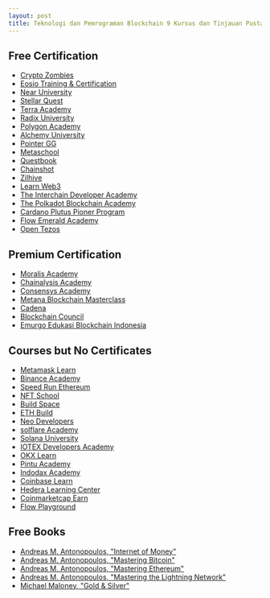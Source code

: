 ```yaml
---
layout: post
title: Teknologi dan Pemrograman Blockchain 9 Kursus dan Tinjauan Pustaka
---
```

<h2>Free Certification</h2>
<ul>
  <li><a href="https://cryptozombies.io/">Crypto Zombies</a></li>
  <li><a href="https://training.eos.io/">Eosio Training & Certification</a></li>
  <li><a href="https://learn.near.university/">Near University</a></li>
  <li><a href="https://quest.stellar.org/">Stellar Quest</a></li>
  <li><a href="https://academy.terra.money/">Terra Academy</a></li>  
  <li><a href="https://academy.radixdlt.com/course/scrypto101">Radix University</a></li>
  <li><a href="https://academy.polygon.technology/">Polygon Academy</a></li>
  <li><a href="https://university.alchemy.com/">Alchemy University</a></li>
  <li><a href="https://www.pointer.gg/">Pointer GG</a></li>
  <li><a href="https://metaschool.so/">Metaschool</a></li>
  <li><a href="https://learn.questbook.xyz/">Questbook</a></li>
  <li><a href="https://www.chainshot.com/">Chainshot</a></li>
  <li><a href="https://www.zilhive.org/home/">Zilhive</a></li>
  <li><a href="https://learnweb3.io/">Learn Web3</a></li>
  <li><a href="https://academy.cosmos.network/">The Interchain Developer Academy</a></li>
  <li><a href="https://polkadot.network/development/academy/">The Polkadot Blockchain Academy</a></li>
  <li><a href="https://docs.cardano.org/pioneer-programs/plutus-pioneers">Cardano Plutus Pioner Program</a></li>
  <li><a href="https://academy.ecdao.org/">Flow Emerald Academy</a></li>
  <li><a href="https://tezos.com/build/">Open Tezos</a></li>
</ul>

<h2>Premium Certification</h2>
<ul>
  <li><a href="https://academy.moralis.io/">Moralis Academy</a></li>
  <li><a href="https://academy.chainalysis.com/live-ceic">Chainalysis Academy</a></li>
  <li><a href="https://courses.consensys.net/">Consensys Academy</a></li>
  <li><a href="https://metana.io/">Metana Blockchain Masterclass</a></li>
  <li><a href="https://cadena.dev/">Cadena</a></li>
  <li><a href="https://www.blockchain-council.org/">Blockchain Council</a></li>
  <li><a href="https://emurgo.id/">Emurgo Edukasi Blockchain Indonesia</a></li>
</ul>

<h2>Courses but No Certificates</h2>
<ul>
  <li><a href="https://learn.metamask.io/">Metamask Learn</a></li>
  <li><a href="https://academy.binance.com/en">Binance Academy</a></li>
  <li><a href="https://speedrunethereum.com/">Speed Run Ethereum</a></li>
  <li><a href="https://nftschool.dev/">NFT School</a></li>
  <li><a href="https://buildspace.so/">Build Space</a></li>
  <li><a href="https://eth.build/">ETH Build</a></li>
  <li><a href="https://developers.neo.org/tutorials">Neo Developers</a></li>
  <li><a href="https://academy.solflare.com/">solflare Academy</a></li>
  <li><a href="https://www.solanau.org/">Solana University</a></li>
  <li><a href="https://developers.iotex.io/academy/all">IOTEX Developers Academy</a></li>
  <li><a href="https://www.okx.com/learn">OKX Learn</a></li>
  <li><a href="https://pintu.co.id/en/academy">Pintu Academy</a></li>
  <li><a href="https://indodax.com/academy/">Indodax Academy</a></li>
  <li><a href="https://www.coinbase.com/learn">Coinbase Learn</a></li>
  <li><a href="https://hedera.com/learning">Hedera Learning Center</a></li>
  <li><a href="https://coinmarketcap.com/earn/">Coinmarketcap Earn</a></li>
  <li><a href="https://play.flow.com/">Flow Playground</a></li>
</ul>

<h2>Free Books</h2>
<ul>
  <li><a href="https://github.com/erangadbw/IoMv1">Andreas M. Antonopoulos, "Internet of Money"</a></li>
  <li><a href="https://github.com/bitcoinbook/bitcoinbook">Andreas M. Antonopoulos, "Mastering Bitcoin"</a></li>
  <li><a href="https://github.com/ethereumbook/ethereumbook">Andreas M. Antonopoulos, "Mastering Ethereum"</a></li>
  <li><a href="https://github.com/lnbook/lnbook">Andreas M. Antonopoulos, "Mastering the Lightning Network"</a></li>
  <li><a href="https://pages.goldsilver.com/freebook">Michael Maloney, "Gold & Silver"</a></li>
</ul>
